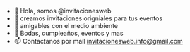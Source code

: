 - 👋 Hola, somos @invitacionesweb
- 👀 creamos invitaciones origniales para tus eventos
- 🌱 amigables con el medio ambiente 
- 💞️ Bodas, cumpleaños, eventos y mas
- 📫 Contactanos por mail invitacionesweb.info@gmail.com 

<!---
invitacionesweb/invitacionesweb is a ✨ special ✨ repository because its `README.md` (this file) appears on your GitHub profile.
You can click the Preview link to take a look at your changes.
--->
